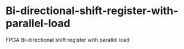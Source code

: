 # Bi-directional-shift-register-with-parallel-load
FPGA Bi-directional shift register with parallel load 
